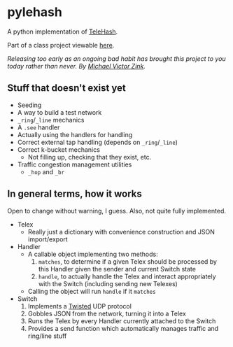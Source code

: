 pylehash
========

A python implementation of [TeleHash][telehash].

Part of a class project viewable [here][class project].

*Releasing too early as an ongoing bad habit has brought this project to you today rather than never. By [Michael Victor Zink](http://zuwiki.net/).*

Stuff that doesn't exist yet
----------------------------

* Seeding
* A way to build a test network
* `_ring`/`_line` mechanics
* A `.see` handler
* Actually using the handlers for handling
* Correct external tap handling (depends on `_ring`/`_line`)
* Correct k-bucket mechanics
	* Not filling up, checking that they exist, etc.
* Traffic congestion management utilities
	* `_hop` and `_br`

In general terms, how it works
------------------------------

Open to change without warning, I guess. Also, not quite fully implemented.

* Telex
	* Really just a dictionary with convenience construction and JSON import/export
* Handler
	* A callable object implementing two methods:
		1. `matches`, to determine if a given Telex should be processed by this Handler given the sender and current Switch state
		2. `handle`, to actually handle the Telex and interact appropriately with the Switch (including sending new Telexes)
	* Calling the object will run `handle` if it `matches`
* Switch
	1. Implements a [Twisted][twisted] UDP protocol
	2. Gobbles JSON from the network, turning it into a Telex
	3. Runs the Telex by every Handler currently attached to the Switch
	4. Provides a send function which automatically manages traffic and ring/line stuff

[class project]: http://brick.cs.uchicago.edu/Courses/CMSC-16200/2011/pmwiki/pmwiki.php/Student/TeleHash (Wiki page for the class project)

[telehash]: http://telehash.org/ (Official TeleHash page. Courtesy of Jeremie Miller, I believe.)

[twisted]: http://twistedmatrix.com/ (Event-driven networking infrastructure for Python)
